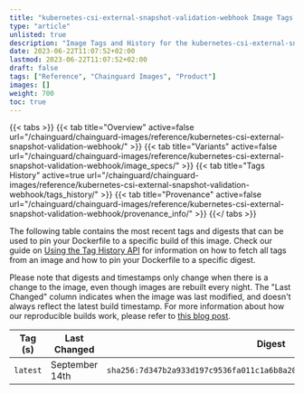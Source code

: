 ```yaml
---
title: "kubernetes-csi-external-snapshot-validation-webhook Image Tags History"
type: "article"
unlisted: true
description: "Image Tags and History for the kubernetes-csi-external-snapshot-validation-webhook Chainguard Image"
date: 2023-06-22T11:07:52+02:00
lastmod: 2023-06-22T11:07:52+02:00
draft: false
tags: ["Reference", "Chainguard Images", "Product"]
images: []
weight: 700
toc: true
---
```


{{< tabs >}}
{{< tab title="Overview" active=false url="/chainguard/chainguard-images/reference/kubernetes-csi-external-snapshot-validation-webhook/" >}}
{{< tab title="Variants" active=false url="/chainguard/chainguard-images/reference/kubernetes-csi-external-snapshot-validation-webhook/image_specs/" >}}
{{< tab title="Tags History" active=true url="/chainguard/chainguard-images/reference/kubernetes-csi-external-snapshot-validation-webhook/tags_history/" >}}
{{< tab title="Provenance" active=false url="/chainguard/chainguard-images/reference/kubernetes-csi-external-snapshot-validation-webhook/provenance_info/" >}}
{{</ tabs >}}

The following table contains the most recent tags and digests that can be used to pin your Dockerfile to a specific build of this image. Check our guide on [Using the Tag History API](/chainguard/chainguard-images/using-the-tag-history-api/) for information on how to fetch all tags from an image and how to pin your Dockerfile to a specific digest.

Please note that digests and timestamps only change when there is a change to the image, even though images are rebuilt every night. The "Last Changed" column indicates when the image was last modified, and doesn't always reflect the latest build timestamp. For more information about how our reproducible builds work, please refer to [this blog post](https://www.chainguard.dev/unchained/reproducing-chainguards-reproducible-image-builds).

| Tag (s)   | Last Changed   | Digest                                                                    |
|-----------|----------------|---------------------------------------------------------------------------|
|  `latest` | September 14th | `sha256:7d347b2a933d197c9536fa011c1a6b8a200b5104e4d1e5c4a4ed427be37d57ca` |

